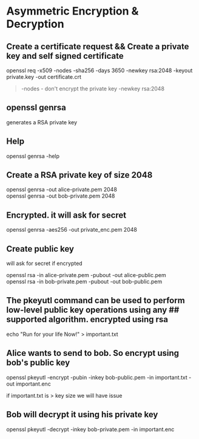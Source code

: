 # Asymmetric Encryption & Decryption

## Create a certificate request && Create a private key and self signed certificate

openssl req -x509 -nodes -sha256 -days 3650 -newkey rsa:2048 -keyout private.key -out certificate.crt
> -nodes - don't encrypt the private key
> -newkey rsa:2048

## openssl genrsa

generates a RSA private key

## Help

openssl genrsa -help

## Create a RSA private key of size 2048

openssl genrsa -out alice-private.pem 2048\
openssl genrsa -out bob-private.pem 2048

## Encrypted. it will ask for secret

openssl genrsa -aes256 -out private_enc.pem 2048

## Create public key

will ask for secret if encrypted

openssl rsa -in alice-private.pem -pubout -out alice-public.pem\
openssl rsa -in bob-private.pem -pubout -out bob-public.pem

## The pkeyutl command can be used to perform low-level public key operations using any ## supported algorithm. encrypted using rsa

echo "Run for your life Now!" > important.txt

## Alice wants to send to bob. So encrypt using bob's public key

openssl pkeyutl -encrypt -pubin -inkey bob-public.pem -in important.txt -out important.enc

if important.txt is > key size we will have issue

## Bob will decrypt it using his private key

openssl pkeyutl -decrypt -inkey bob-private.pem -in important.enc
